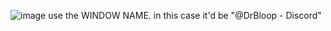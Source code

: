 ![image](https://github.com/user-attachments/assets/2f6fdd45-43e2-4442-ae26-95f382cde73e)
use the WINDOW NAME. in this case it'd be "@DrBloop - Discord"
